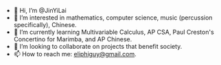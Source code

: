 - 👋 Hi, I’m @JinYiLai
- 👀 I’m interested in mathematics, computer science, music (percussion specifically), Chinese.
- 🌱 I’m currently learning Multivariable Calculus, AP CSA, Paul Creston's Concertino for Marimba, and AP Chinese.
- 💞️ I’m looking to collaborate on projects that benefit society.
- 📫 How to reach me: eliphiguy@gmail.com.

<!---
JinYiLai/JinYiLai is a ✨ special ✨ repository because its `README.md` (this file) appears on your GitHub profile.
You can click the Preview link to take a look at your changes.
--->
